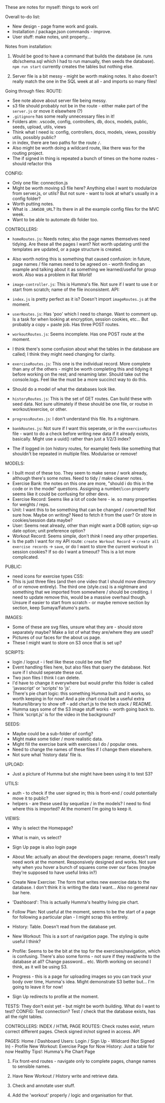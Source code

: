 These are notes for myself: things to work on!

Overall to-do list:
- New design - page frame work and goals.
- Installation / package.json commands - improve.
- User stuff: make notes, unit property...

Notes from installation:
1. Would be good to have a command that builds the database (ie. runs db/schema.sql which I had to run manually, then seeds the database). `npm run start` currently creates the tables but nothing else.

2. Server file is a bit messy - might be worth making notes. It also doesn't really match the one in the SQL week at all - and imports so many files!

Going through files:
ROUTE:
- See note above about server file being messy. 
- s3 file should probably not be in the route - either make part of the `server.js` or move it elsewhere (?)
- `.gitignore` has some really unnecessary files in it! 
- Folders atm: .vscode, config, controllers, db, docs, models, public, seeds, upload, utils, views
- Think what I need is: config, controllers, docs, models, views, possibly utils, possibly public?
- in index, there are two paths for the route `/`.
- Also might be worth doing a wildcard route, like there was for the routing project. 
 - The if signed in thing is repeated a bunch of times on the home routes - should refactor this


CONFIG:
- Only one file: connection.js
- Might be worth moving s3 file here? Anything else I want to modularize from server.js, or utils? But not sure - want to look at what's usually in a config folder?
- Worth putting notes. 
- What is `.JAWSDB_URL`? Its there in all the example config files for the MVC week.
- Want to be able to automate db folder too. 

CONTROLLERS:
 - `homeRoutes.js`: Needs notes; also the page names themselves need tidying. Are these all the pages I want? Not worth updating until the templates are updated, or a page structure is created.
 - Also worth noting this is something that caused confusion: in future, page names / file names need to be agreed on - worth finding an example and talking about it as something we learned/useful for group work. Also was a problem in Rat World!
 - `image-controller.js`: This is Humma's file. Not sure if I want to use it or start from scratch; name of the file inconsistent.
 API:
 - `index.js` is pretty perfect as it is? Doesn't import `imageRoutes.js` at the moment. 
 - `userRoutes.js`: Has 'poo' which I need to change. Want to comment up. Is a task for when looking at encryption, session cookies, etc... But probably a copy + paste job. Has three POST routes. 
 - `workoutRoutes.js`: Seems incomplete. Has one POST route at the moment. 
 - I think there's some confusion about what the tables in the database are called; I think they might need changing for clarity.
 - `exerciseRoutes.js`: This one is the individual record. More complete than any of the others - might be worth completing this and tidying it before working on the rest; and renaming later. Should take out the console.logs. Feel like the must be a more succinct way to do this. 
 - Should do a model of what the databases look like. 
 - `historyRoutes.js`: This is the set of GET routes. Can build these with seed data. Not sure ultimately if these should be one file, or routse in workout/exercise, or other. 
 - `progressRoutes.js`: I don't understand this file. Its a nightmare.
 - `bankRoutes.js`: Not sure if I want this seperate, or in the `exerciseRoutes` file - want to do a check before writing new data if it already exists, basically. Might use a uuid() rather than just a 1/2/3 index?

 - The if logged in (on history routes, for example) feels like something that shouldn't be repeated in multiple files. Modularise or remove!

MODELS:
- I built most of these too. They seem to make sense / work already, although there's some notes. Need to tidy / make cleaner notes.
 - Exercise Bank: the notes on this one are more, "should i do  this in the code or in the model" questions. Assigning a number/`icon` property seems like it could be confusing for other devs.
 - Exercise Record: Seems like a lot of code here - ie. so many properties for weights / reps.
 - Unit: I want this to be something that can be changed / converted! Not sure how. Maybe on writing? Need to fetch it from the user? Or store in cookies/session data maybe?
 - User: Seems neat already, other than might want a DOB option; sign-up date option; unit preference option? 
 - Workout Record: Seems simple, don't *think* I need any other properties. 
 - Is the path I want for my API route: `create Workout Record` -> `create all exercise records` -> `save`, or do I want to store the current workout in session cookies? If so do I want a timeout? This is a lot more complicated.

PUBLIC:
 - need icons for exercise types 
 CSS:
 - This is just three files (and then one video that I should move directory of or remove entirely). The third one (style.css) is a nightmare and something that we imported from somewhere / should be crediting. I need to update remove this, would be a massive overhaul though. Unsure if easier to start from scratch - or maybe remove section by section, keep Sumaya/Fatumo's parts.

IMAGES:
 - Some of these are svg files, unsure what they are - should store separately maybe? Make a list of what they are/where they are used?
 - Pictures of our faces for the about us page.
 - These I might want to store on S3 once that is set up? 

SCRIPTS:
 - login / logout - i feel like these could be one file? 
 - Event handling files here, but also files that query the database. Not sure if I should seperate these out. 
 - Two json files I think I can delete.
 - I'd have to change it everywhere but would prefer this folder is called 'javascript' or 'scripts' to 'js'.
 - There's pie chart logic: this something Humma built and it works, so worth keeping in for now! And a pie chart could be a useful extra feature/library to show off - add chart.js to the tech stack / README.
 - Humma says some of the S3 image stuff works - worth going back to.
 - Think 'script.js' is for the video in the background?

SEEDS:
 - Maybe could be a sub-folder of config? 
 - Might make some tidier / more realistic data.
 - Might fill the exercise bank with exercises I do / popular ones.
 - Need to change the names of these files if I change them elsewhere.
 - Not sure what 'history data' file is.

UPLOAD:
 - Just a picture of Humma but she might have been using it to test S3?

UTILS:
 - auth - to check if the user signed in; this is front-end / could potentially move it to public?
 - helpers - are these used by sequelize / in the models? I need to find where this is imported? At the moment I'm going to keep it.

VIEWS:
 - Why is select the Homepage?
 - What is main, vs select?
 - Sign Up page is also login page

 - About Me: actually an about the developers page: rename, doesn't really need work at the moment. Responsively designed and works. Not sure why when you hover a bunch of squares come over our faces (maybe they're supposed to have useful links in?)
 - Create New Exercise: The form that writes new exercise data to the database. I don't think it is writing the data I want... Also no general nav bar here.
 - 'Dashboard': This is actually Humma's healthy living pie chart. 
 - Follow Plan: Not useful at the moment, seems to be the start of a page for following a particular plan - I might scrap this entirely. 
 - History: Table. Doesn't read from the database yet.  
 - New Workout: This is a sort of navigation page. The styling is quite useful I think? 
 - Profile: Seems to be the bit at the top for the exercises/navigation, which is confusing. There's also some forms - not sure if they read/write to the database at all? Change password... etc. Worth working on second I think, as it will be using S3. 
 - Progress - this is a page for uploading images so you can track your body over time, Humma's idea. Might demonstrate S3 better but... I'm going to leave it for now!
 - Sign Up redirects to profile at the moment. 


TESTS: They don't exist yet - but might be worth building. What do I want to test?
CONFIG: Test connection? Test / check that the database exists, has all the right tables.

CONTROLLERS:
INDEX / HTML PAGE ROUTES: Check routes exist, return correct different pages. Check signed in/not signed in access. 
API

PAGES:
Home / Dashboard
Users: Login / Sign Up - Wildcard (Not Signed In) - Profile
New Workout: Exercise Page for Now
History: Just a table for now
Healthy Tips!: Humma's Pie Chart Page

1. Fix front-end routes - navigate only to complete pages, change names to sensible names.

2. Have New Workout / History write and retrieve data.

3. Check and annotate user stuff.

4. Add the 'workout' properly / logic and organisation for that.

